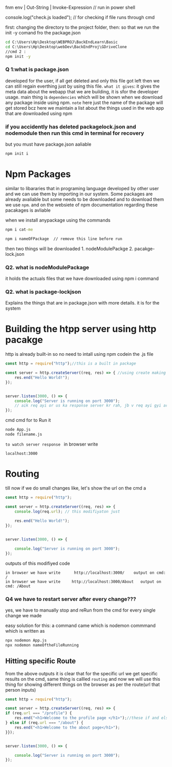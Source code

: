  fnm env | Out-String | Invoke-Expression  // run in power shell


console.log("check.js loaded");  // for checking if file runs through cmd

first: changing the directory to the project folder, then: so that we run the init -y comand fro the package.json  
```cmd 
cd C:\Users\Hp\Desktop\WEBPROJ\BackEndLearn\Basic
cd C:\Users\Hp\Desktop\webDev\BackEndProj\GDriveClone
//cmd 2 : 
npm init -y 
```
### Q 1:what is package.json
developed for the user, if all get deleted and only this file got left then we can still regain everthing just by using this file. 
`what it gives`: it gives the meta data about the webapp that we are building, it is sfor the developer usage. main thing is `dependencies` which will be shown when we download any package inside using npm. `note` here just the name of the package will get stored bcz here we maintain a list about the things used in the web app that are downloaded using npm
### if you accidently has deleted packagelock.json and nodemodule then run this cmd in terminal for recovery
but you must have package.json aaliable 
```cmd 
npm init i
```

# Npm Packages

similar to libararies that in programing language developed by other user and we can use them by importing in our system. Some packages are already avaliable but some needs to be downloaded and to download them we use `npm`. and on the websiete of npm documentation regarding these pacakages is avliable



when we install anypackage using the commands
```cmd
npm i cat-me

npm i nameOFPackage  // remove this line before run
```
then two things will be downloaded 
    1. nodeModulePackge 
    2. pacakge-lock.json
### Q2. what is nodeModulePackage 
it holds the actuals files that we have downloaded using npm i command  
### Q2. what is package-lockjson
Explains the things that are in package.json with more details. it is for the system


# Building the htpp server using http pacakge 
http is already built-in so no need to intall using npm
codein the .js file 


```js 
const http = require("http");//this is a built in package

const server = http.createServer((req, res) => { //using create making a server and then runnnin an arowfunction on it  
    res.end("Hello World!"); 
});


server.listen(3000, () => {
    console.log("Server is running on port 3000");
    // aik req ayi or us ka response server kr rah, jb v req ayi gyi arrow funtion chla ga
});
```
cmd cmd for to Run it
```cmd 
node App.js 
node filename.js
```

`to watch server response `
in browser write 
```
localhost:3000
```

# Routing
till now if we do small changes like, let's show the url on the cmd a
 
```js 
const http = require("http");

const server = http.createServer((req, res) => {
    console.log(req.url); // this modifiyaton just 
    
    res.end("Hello World!"); 
});


server.listen(3000, () => {

    console.log("Server is running on port 3000");
});
```

outputs of this modifiyed code 
```
in browser we have write      http://localhost:3000/    output on cmd: / 
in browser we have write     http://localhost:3000/About   output on cmd: /About 
```

### Q4 we have to restart server after every change???
yes, we have to manually stop and reRun from the cmd for every single change we made

easy solution for this:
a command came which is nodemon commmand which is written as 

```cmd
npx nodemon App.js
npx nodemon nameOftheFileRunning
```



## Hitting specific Route 

from the above outputs it is clear that for the specific url we get specific results on the cmd, same thing is callled `routing`  and now we will use this thing for showing different things on the browser as per the route(url that person inputs) 

```js 
const http = require("http");

const server = http.createServer((req, res) => {
if (req.url === "/profile") {
    res.end("<h1>Welcome to the profile page </h1>");//these if and elseif are extra just 
} else if (req.url === "/about") {  
    res.end("<h1>Welcome to the about page</h1>");
}});


server.listen(3000, () => {

    console.log("Server is running on port 3000");
});
```





